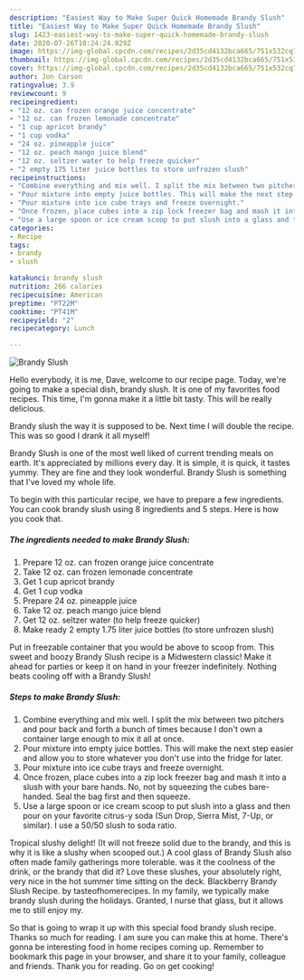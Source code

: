 ```yaml
---
description: "Easiest Way to Make Super Quick Homemade Brandy Slush"
title: "Easiest Way to Make Super Quick Homemade Brandy Slush"
slug: 1423-easiest-way-to-make-super-quick-homemade-brandy-slush
date: 2020-07-26T10:24:24.029Z
image: https://img-global.cpcdn.com/recipes/2d35cd4132bca665/751x532cq70/brandy-slush-recipe-main-photo.jpg
thumbnail: https://img-global.cpcdn.com/recipes/2d35cd4132bca665/751x532cq70/brandy-slush-recipe-main-photo.jpg
cover: https://img-global.cpcdn.com/recipes/2d35cd4132bca665/751x532cq70/brandy-slush-recipe-main-photo.jpg
author: Jon Carson
ratingvalue: 3.9
reviewcount: 9
recipeingredient:
- "12 oz. can frozen orange juice concentrate"
- "12 oz. can frozen lemonade concentrate"
- "1 cup apricot brandy"
- "1 cup vodka"
- "24 oz. pineapple juice"
- "12 oz. peach mango juice blend"
- "12 oz. seltzer water to help freeze quicker"
- "2 empty 175 liter juice bottles to store unfrozen slush"
recipeinstructions:
- "Combine everything and mix well. I split the mix between two pitchers and pour back and forth a bunch of times because I don&#39;t own a container large enough to mix it all at once."
- "Pour mixture into empty juice bottles. This will make the next step easier and allow you to store whatever you don&#39;t use into the fridge for later."
- "Pour mixture into ice cube trays and freeze overnight."
- "Once frozen, place cubes into a zip lock freezer bag and mash it into a slush with your bare hands. No, not by squeezing the cubes bare-handed. Seal the bag first and then squeeze."
- "Use a large spoon or ice cream scoop to put slush into a glass and then pour on your favorite citrus-y soda (Sun Drop, Sierra Mist, 7-Up, or similar). I use a 50/50 slush to soda ratio."
categories:
- Recipe
tags:
- brandy
- slush

katakunci: brandy slush 
nutrition: 266 calories
recipecuisine: American
preptime: "PT22M"
cooktime: "PT41M"
recipeyield: "2"
recipecategory: Lunch

---
```



![Brandy Slush](https://img-global.cpcdn.com/recipes/2d35cd4132bca665/751x532cq70/brandy-slush-recipe-main-photo.jpg)

Hello everybody, it is me, Dave, welcome to our recipe page. Today, we're going to make a special dish, brandy slush. It is one of my favorites food recipes. This time, I'm gonna make it a little bit tasty. This will be really delicious.

Brandy slush the way it is supposed to be. Next time I will double the recipe. This was so good I drank it all myself!

Brandy Slush is one of the most well liked of current trending meals on earth. It's appreciated by millions every day. It is simple, it is quick, it tastes yummy. They are fine and they look wonderful. Brandy Slush is something that I've loved my whole life.


To begin with this particular recipe, we have to prepare a few ingredients. You can cook brandy slush using 8 ingredients and 5 steps. Here is how you cook that.

<!--inarticleads1-->

##### The ingredients needed to make Brandy Slush:

1. Prepare 12 oz. can frozen orange juice concentrate
1. Take 12 oz. can frozen lemonade concentrate
1. Get 1 cup apricot brandy
1. Get 1 cup vodka
1. Prepare 24 oz. pineapple juice
1. Take 12 oz. peach mango juice blend
1. Get 12 oz. seltzer water (to help freeze quicker)
1. Make ready 2 empty 1.75 liter juice bottles (to store unfrozen slush)


Put in freezable container that you would be above to scoop from. This sweet and boozy Brandy Slush recipe is a Midwestern classic! Make it ahead for parties or keep it on hand in your freezer indefinitely. Nothing beats cooling off with a Brandy Slush! 

<!--inarticleads2-->

##### Steps to make Brandy Slush:

1. Combine everything and mix well. I split the mix between two pitchers and pour back and forth a bunch of times because I don&#39;t own a container large enough to mix it all at once.
1. Pour mixture into empty juice bottles. This will make the next step easier and allow you to store whatever you don&#39;t use into the fridge for later.
1. Pour mixture into ice cube trays and freeze overnight.
1. Once frozen, place cubes into a zip lock freezer bag and mash it into a slush with your bare hands. No, not by squeezing the cubes bare-handed. Seal the bag first and then squeeze.
1. Use a large spoon or ice cream scoop to put slush into a glass and then pour on your favorite citrus-y soda (Sun Drop, Sierra Mist, 7-Up, or similar). I use a 50/50 slush to soda ratio.


Tropical slushy delight! (It will not freeze solid due to the brandy, and this is why it is like a slushy when scooped out.) A cool glass of Brandy Slush also often made family gatherings more tolerable. was it the coolness of the drink, or the brandy that did it? Love these slushes, your absolutely right, very nice in the hot summer time sitting on the deck. Blackberry Brandy Slush Recipe. by tasteofhomerecipes. In my family, we typically make brandy slush during the holidays. Granted, I nurse that glass, but it allows me to still enjoy my. 

So that is going to wrap it up with this special food brandy slush recipe. Thanks so much for reading. I am sure you can make this at home. There's gonna be interesting food in home recipes coming up. Remember to bookmark this page in your browser, and share it to your family, colleague and friends. Thank you for reading. Go on get cooking!
